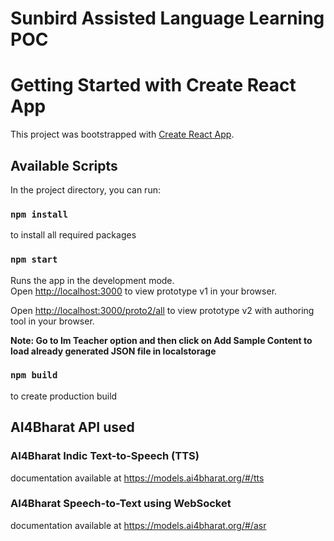 # Sunbird Assisted Language Learning POC

# Getting Started with Create React App

This project was bootstrapped with [Create React App](https://github.com/facebook/create-react-app).

## Available Scripts
In the project directory, you can run:

### `npm install`

to install all required packages

### `npm start`

Runs the app in the development mode.\
Open [http://localhost:3000](http://localhost:3000) to view prototype v1 in your browser.

Open [http://localhost:3000/proto2/all](http://localhost:3000/proto2/all) to view prototype v2 with authoring tool in your browser.

**Note: Go to Im Teacher option and then click on Add Sample Content to load already generated JSON file in localstorage**

### `npm build`

to create production build

## AI4Bharat API used

### AI4Bharat Indic Text-to-Speech (TTS)

documentation available at 
https://models.ai4bharat.org/#/tts

### AI4Bharat Speech-to-Text using WebSocket

documentation available at 
https://models.ai4bharat.org/#/asr